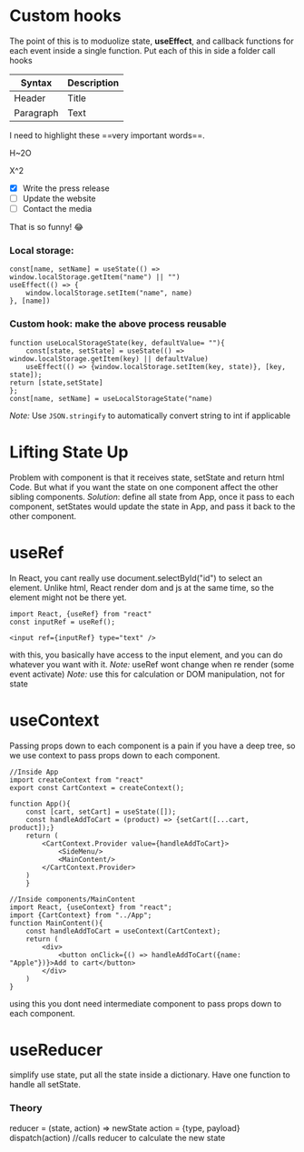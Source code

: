# Custom hooks
The point of this is to moduolize state, **useEffect**, and callback functions for each event inside a single function.
Put each of this in side a folder call hooks

| Syntax | Description |
| ----------- | ----------- |
| Header | Title |
| Paragraph | Text |

I need to highlight these ==very important words==.

H~2O

X^2

- [x] Write the press release
- [ ] Update the website
- [ ] Contact the media

That is so funny! :joy:
### Local storage:
```
const[name, setName] = useState(() => window.localStorage.getItem("name") || "")
useEffect(() => {
    window.localStorage.setItem("name", name)
}, [name])
```
### Custom hook: make the above process reusable
```
function useLocalStorageState(key, defaultValue= ""){
    const[state, setState] = useState(() => window.localStorage.getItem(key) || defaultValue)
    useEffect(() => {window.localStorage.setItem(key, state)}, [key, state]);
return [state,setState]
};
const[name, setName] = useLocalStorageState("name)
```
*Note:* Use `JSON.stringify` to automatically convert string to int if applicable

# Lifting State Up
Problem with component is that it receives state, setState and return html Code. 
But what if you want the state on one component affect the other sibling components.
*Solution*: define all state from App, once it pass to each component, setStates would update the state in App, and pass it back to the other component.

# useRef
In React, you cant really use document.selectById("id") to select an element. Unlike html, React render dom and js at the same time, so the element might not be there yet.
```
import React, {useRef} from "react"
const inputRef = useRef();

<input ref={inputRef} type="text" />
```
with this, you basically have access to the input element, and you can do whatever you want with it. 
*Note:* useRef wont change when re render (some event activate)
*Note:* use this for calculation or DOM manipulation, not for state

# useContext
Passing props down to each component is a pain if you have a deep tree, so we use context to pass props down to each component.
```
//Inside App
import createContext from "react"
export const CartContext = createContext();

function App(){
    const [cart, setCart] = useState([]);
    const handleAddToCart = (product) => {setCart([...cart, product]);}
    return (
        <CartContext.Provider value={handleAddToCart}>
            <SideMenu/>
            <MainContent/>
        </CartContext.Provider>
    )
    }

//Inside components/MainContent
import React, {useContext} from "react";
import {CartContext} from "../App";
function MainContent(){
    const handleAddToCart = useContext(CartContext);
    return (
        <div>
            <button onClick={() => handleAddToCart({name: "Apple"})}>Add to cart</button>
        </div>
    )
}
```

using this you dont need intermediate component to pass props down to each component.

# useReducer
simplify use state, put all the state inside a dictionary. Have one function to handle all setState.

### Theory
reducer = (state, action) => newState
action = {type, payload}
dispatch(action) //calls reducer to calculate the new state

